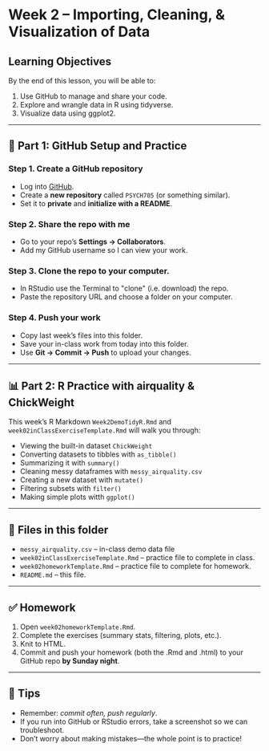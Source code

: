 # Week 2 – Importing, Cleaning, & Visualization of Data

## Learning Objectives
By the end of this lesson, you will be able to:
1. Use GitHub to manage and share your code. 
2. Explore and wrangle data in R using tidyverse. 
3. Visualize data using ggplot2. 

---

## 🐙 Part 1: GitHub Setup and Practice

### Step 1. Create a GitHub repository
- Log into [GitHub](https://github.com).  
- Create a **new repository** called `PSYCH705` (or something similar).  
- Set it to **private** and **initialize with a README**.

### Step 2. Share the repo with me
- Go to your repo’s **Settings → Collaborators**.  
- Add my GitHub username so I can view your work.  

### Step 3. Clone the repo to your computer. 
- In RStudio use the Terminal to "clone" (i.e. download) the repo.
- Paste the repository URL and choose a folder on your computer.  

### Step 4. Push your work
- Copy last week’s files into this folder.  
- Save your in-class work from today into this folder.  
- Use **Git → Commit → Push** to upload your changes.  

---

## 📊 Part 2: R Practice with airquality & ChickWeight

This week’s R Markdown `Week2DemoTidyR.Rmd` and `week02inClassExerciseTemplate.Rmd` will walk you through:

- Viewing the built-in dataset `ChickWeight` 
- Converting datasets to tibbles with `as_tibble()`
- Summarizing it with `summary()`  
- Cleaning messy dataframes with `messy_airquality.csv`
- Creating a new dataset with `mutate()`  
- Filtering subsets with `filter()`  
- Making simple plots witth `ggplot()`

---

## 📂 Files in this folder

- `messy_airquality.csv` – in-class demo data file  
- `week02inClassExerciseTemplate.Rmd` – practice file to complete in class.  
- `week02homeworkTemplate.Rmd` – practice file to complete for homework.  
- `README.md` – this file.  

---

## ✅ Homework

1. Open `week02homeworkTemplate.Rmd`.  
2. Complete the exercises (summary stats, filtering, plots, etc.).  
3. Knit to HTML.  
4. Commit and push your homework (both the .Rmd and .html) to your GitHub repo **by Sunday night**.  

---

## 🚀 Tips

- Remember: *commit often, push regularly*.  
- If you run into GitHub or RStudio errors, take a screenshot so we can troubleshoot.  
- Don’t worry about making mistakes—the whole point is to practice!